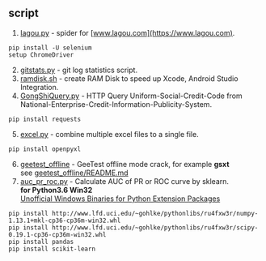 ## script
1. [lagou.py](/lagou.py) - spider for [www.lagou.com](https://www.lagou.com).  
```
pip install -U selenium
setup ChromeDriver
```
2. [gitstats.py](/gitstats.py) - git log statistics script.  
3. [ramdisk.sh](/ramdisk.sh) - create RAM Disk to speed up Xcode, Android Studio Integration.  
4. [GongShiQuery.py](/GongShiQuery.py) - HTTP Query Uniform-Social-Credit-Code from National-Enterprise-Credit-Information-Publicity-System.  
```
pip install requests
```
5. [excel.py](/excel.py) - combine multiple excel files to a single file.  
```
pip install openpyxl
```
6. [geetest_offline](/geetest_offline) - GeeTest offline mode crack, for example **gsxt**  
see [geetest_offline/README.md](/geetest_offline/README.md)  
7. [auc_pr_roc.py](/auc_pr_roc.py) - Calculate AUC of PR or ROC curve by sklearn.  
**for Python3.6 Win32**  
[Unofficial Windows Binaries for Python Extension Packages](http://www.lfd.uci.edu/~gohlke/pythonlibs/)  
```
pip install http://www.lfd.uci.edu/~gohlke/pythonlibs/ru4fxw3r/numpy-1.13.1+mkl-cp36-cp36m-win32.whl
pip install http://www.lfd.uci.edu/~gohlke/pythonlibs/ru4fxw3r/scipy-0.19.1-cp36-cp36m-win32.whl
pip install pandas
pip install scikit-learn
```
